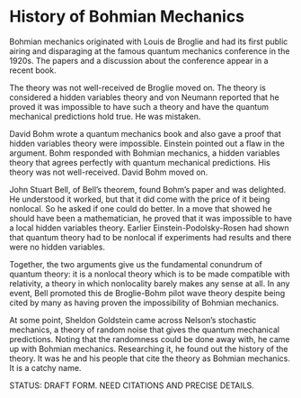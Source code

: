# History of Bohmian Mechanics

Bohmian mechanics originated with Louis de Broglie and had its first public airing and disparaging at the famous quantum mechanics conference in the 1920s. The papers and a discussion about the conference appear in a recent book.

The theory was not well-received de Broglie moved on. The theory is considered a hidden variables theory and von Neumann reported that he proved it was impossible to have such a theory and have the quantum mechanical predictions hold true. He was mistaken.

David Bohm wrote a quantum mechanics book and also gave a proof that hidden variables theory were impossible. Einstein pointed out a flaw in the argument. Bohm responded with Bohmian mechanics, a hidden variables theory that agrees perfectly with quantum mechanical predictions. His theory was not well-received. David Bohm moved on.

John Stuart Bell, of Bell’s theorem, found Bohm’s paper and was delighted. He understood it worked, but that it did come with the price of it being nonlocal. So he asked if one could do better. In a move that showed he should have been a mathematician, he proved that it was impossible to have a local hidden variables theory. Earlier Einstein-Podolsky-Rosen had shown that quantum theory had to be nonlocal if experiments had results and there were no hidden variables.

Together, the two arguments give us the fundamental conundrum of quantum theory: it is a nonlocal theory which is to be made compatible with relativity, a theory in which nonlocality barely makes any sense at all. In any event, Bell promoted this de Broglie-Bohm pilot wave theory despite being cited by many as having proven the impossibility of Bohmian mechanics.

At some point, Sheldon Goldstein came across Nelson’s stochastic mechanics, a theory of random noise that gives the quantum mechanical predictions. Noting that the randomness could be done away with, he came up with Bohmian mechanics. Researching it, he found out the history of the theory. It was he and his people that cite the theory as Bohmian mechanics. It is a catchy name.

STATUS: DRAFT FORM. NEED CITATIONS AND PRECISE DETAILS.
